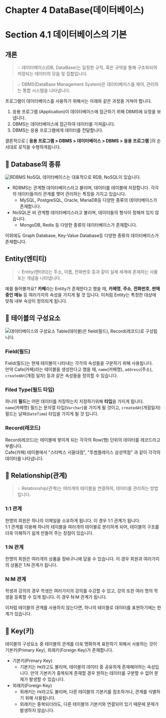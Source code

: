 # Chapter 4 DataBase(데이터베이스)

# Section 4.1 데이터베이스의 기본

## 개론

> 💡 데이터베이스(DB, DataBase)는 일정한 규칙, 혹은 규약을 통해 구조화되어 저장되는 데이터의 모음 및 집합입니다.
>

> 💡 DBMS(DataBase Management System)은 데이터베이스를 제어, 관리하는 통합 시스템을 나타냅니다.
>
프로그램이 데이터베이스를 사용하기 위해서는 아래와 같은 과정을 거쳐야 합니다.

1. 응용 프로그램 (Application)이 데이터베이스에 접근하기 위해 DBMS에 요청을 보냅니다.
2. DBMS는 데이터베이스에 접근하여 데이터를 가져옵니다.
3. DBMS는 응용 프로그램에게 데이터를 전달합니다.

결론적으로 [ **응용 프로그램 > DBMS > 데이터베이스 > DBMS > 응용 프로그램** ]의 순서대로 로직을 수행하게됩니다.

## 📌 Database의 종류

![RDBMS NoSQL](https://user-images.githubusercontent.com/49636918/218247526-8df7e14b-60ab-4716-9bd4-8789d092112c.jpg)
데이터베이스는 대표적으로 RDB, NoSQL이 있습니다.

- RDBMS는 관계형 데이터베이스라고 불리며, 데이터를 테이블에 저장합니다. 각각의 데이터들끼리 관계를 맺어 관리하는 특징을 가지고 있습니다.
    - MySQL, PostgreSQL, Oracle, MariaDB등 다양한 종류의 데이터베이스가 존재합니다.
- NoSQL은 비 관계형 데이터베이스라고 불리며, 데이터들의 형식이 정해져 있지 않습니다.
    - MongoDB, Redis 등 다양한 종류의 데이터베이스가 존재합니다.

이외에도 Graph Database, Key-Value Database등 다양한 종류의 데이터베이스가 존재합니다.

## Entity(엔티티)

> 💡 Entity(엔티티)는 주소, 이름, 전화번호 등과 같이 실제 세계에 존재하는 사물 또는 개념을 나타냅니다.
>
예를 들어볼까요? **카페**라는 Entity가 존재한다고 했을 때, **카페명**, **주소**, **전화번호**, **판매중인 메뉴** 등 여러가지의 속성을 가지게 될 것 입니다. 이처럼 Entity는 특정한 대상에 맞춰 내부 속성이 정의되게 됩니다.

## 📌 테이블의 구성요소
![데이터베이스의 구성요소](https://user-images.githubusercontent.com/49636918/218248130-cc77d037-8da1-4a42-bbbd-94b5adae8a6f.jpg)
Table(테이블)은 field(필드), Record(레코드)로 구성됩니다.

### Field(필드)
Field(필드)는 현재 테이블이 나타내는 각각의 속성들을 구분하기 위해 사용됩니다.  
만약 Cafe(카페)라는 테이블을 생성한다고 했을 때, `name`(카페명), `address`(주소), `createdAt`(개점 일자) 등과 같은 속성들을 정의할 수 있습니다.

### Filed Type(필드 타입)
하나의 **필드**는 어떤 데이터를 저장하는지 지정하기위해 **타입**을 가지게 됩니다.  
`name`(카페명) 필드는 문자열 타입(`Varchar`)을 가지게 될 것이고, `createdAt`(개점일자) 필드는 날짜(`DateTime`) 타입을 가지게 될 것 입니다.

### Record(레코드)
Record(레코드)는 테이블에 쌓이게 되는 각각의 Row(행) 단위의 데이터를 레코드라고 부릅니다.  
Cafe(카페) 테이블에서 "스타벅스 서울대점", "투썸플레이스 삼성역점" 과 같이 각각의 데이터를 나타냅니다.



## 📌 Relationship(관계)
> 💡 Relationship(관계)는 여러개의 테이블을 연결하여, 데이터를 관리하는 방법입니다.
>

### 1:1 관계
한명의 회원은 하나의 이메일을 소유하게 됩니다. 이 경우 1:1 관계가 됩니다.  
1:1 관계를 이용해 하나의 테이블을 여러개의 테이블로 분리하게 되어, 테이블의 구조를 더욱 이해하기 쉽게 만들어 주는 장점이 있습니다.

### 1:N 관계
한명의 회원은 여러개의 상품을 장바구니에 담을 수 있습니다. 이 경우 회원과 여러가지의 상품은 1:N 관계가 됩니다.

### N:M 관계
학생과 강의의 경우 학생은 여러가지의 강의를 수강할 수 있고, 강의 또한 여러 명의 학생을 등록할 수 있게 됩니다. 이 경우 N:M 관계가 됩니다.

이처럼 테이블의 관계를 사용하지 않는다면, 하나의 테이블로 데이터를 표현하기에는 한계가 있습니다.

## 📌 Key(키)
테이블의 구성요소 중 테이블의 관게를 더욱 명확하게 표헌하기 위해서 사용하는 것이 기본키(Primary Key), 외래키(Foreign Key)가 존재합니다.
- 기본키(Primary Key)
  - 기본키는 `PK`라고도 불리며, 테이블의 데이터 중 공유하게 존재해야하는 속성입니다. 만약 기본키가 중복되게 존재할 경우 원하는 데이터를 구분할 수 없어 문제가 발생할 수 있습니다.
- 외래키(Foreign Key)
  - 외래키는 `FK`라고도 불리며, 다른 테이블의 기본키를 참조하거나, 관계를 식별하기 위해 사용됩니다.
  - 외래키는 중복되더라도, 다른 테이블의 기본키와 연결되어 있기 때문에 문제가 발생하지 않습니다.
